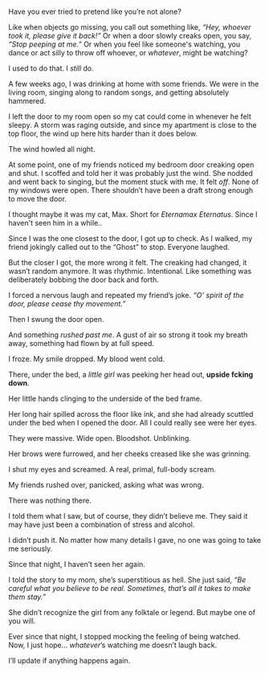 Have you ever tried to pretend like you’re not alone?

Like when objects go missing, you call out something like, *“Hey, whoever took it, please give it back!”* Or when a door slowly creaks open, you say, *“Stop peeping at me.”* Or when you feel like someone's watching, you dance or act silly to throw off whoever, or *whatever*, might be watching?

I used to do that. I *still* do.

A few weeks ago, I was drinking at home with some friends. We were in the living room, singing along to random songs, and getting absolutely hammered.

I left the door to my room open so my cat could come in whenever he felt sleepy. A storm was raging outside, and since my apartment is close to the top floor, the wind up here hits harder than it does below.

The wind howled all night.

At some point, one of my friends noticed my bedroom door creaking open and shut. I scoffed and told her it was probably just the wind. She nodded and went back to singing, but the moment stuck with me. It felt *off*. None of my windows were open. There shouldn’t have been a draft strong enough to move the door.

I thought maybe it was my cat, Max. Short for *Eternamax Eternatus*. Since I haven't seen him in a while..

Since I was the one closest to the door, I got up to check. As I walked, my friend jokingly called out to the “Ghost” to stop. Everyone laughed.

But the closer I got, the more wrong it felt. The creaking had changed, it wasn’t random anymore. It was rhythmic. Intentional. Like something was deliberately bobbing the door back and forth.

I forced a nervous laugh and repeated my friend’s joke. *“O’ spirit of the door, please cease thy movement.”*

Then I swung the door open.

And something *rushed past me*. A gust of air so strong it took my breath away, something had flown by at full speed.

I froze. My smile dropped. My blood went cold.

There, under the bed, a *little girl* was peeking her head out, **upside fcking down**. 

Her little hands clinging to the underside of the bed frame.

Her long hair spilled across the floor like ink, and she had already scuttled under the bed when I opened the door. All I could really see were her eyes.

They were massive. Wide open. Bloodshot. Unblinking.

Her brows were furrowed, and her cheeks creased like she was grinning.

I shut my eyes and screamed. A real, primal, full-body scream.

My friends rushed over, panicked, asking what was wrong.

There was nothing there.

I told them what I saw, but of course, they didn’t believe me. They said it may have just been a combination of stress and alcohol.

I didn’t push it. No matter how many details I gave, no one was going to take me seriously.

Since that night, I haven’t seen her again.

I told the story to my mom, she’s superstitious as hell. She just said, *“Be careful what you believe to be real. Sometimes, that’s all it takes to make them stay.”*

She didn’t recognize the girl from any folktale or legend. But maybe one of you will.

Ever since that night, I stopped mocking the feeling of being watched.  
Now, I just hope… *whatever*’s watching me doesn’t laugh back.

I’ll update if anything happens again.
